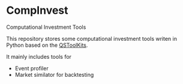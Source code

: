CompInvest
==========

Computational Investment Tools

This repository stores some computational investment tools writen in Python based on the [QSToolKits](http://wiki.quantsoftware.org/index.php?title=QuantSoftware_ToolKit).

It mainly includes tools for

* Event profiler
* Market similator for backtesting
